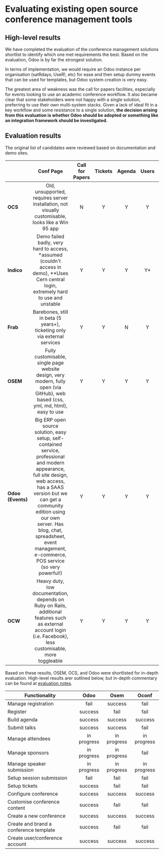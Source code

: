 # Evaluating existing open source conference management tools

## High-level results
We have completed the evaluation of the conference management solutions shortlist to identify which one met requirements the best. Based on the evaluation, Odoo is by far the strongest solution. 

In terms of implementation, we would require an Odoo instance per organisation (satRdays, UseR!, etc) for ease and then setup dummy events that can be used for templates, but Odoo system creation is very easy. 

The greatest area of weakness was the call for papers facilities, especially for events looking to use an academic conference workflow.
It also became clear that some stakeholders were not happy with a single solution, preferring to use their own multi-system stacks. Given a lack of ideal fit in a key workflow and some resistance to a single solution, **the decision arising from this evaluation is whether Odoo should be adopted or something like an integration framework should be investigated.**


## Evaluation results
The original list of candidates were reviewed based on documentation and demo sites.

|               | Conf Page | Call for Papers | Tickets | Agenda | Users | Notes |
| :--- | :---: | :---: | :---: | :---: | :---: | :--- |
| **OCS** | Old, unsupported, requires server installation, not visually customisable, looks like a Win 95 app | N | Y | Y | Y | N | 
| **Indico** | Demo failed badly, very hard to access, *assumed (couldn't access in demo), **Uses Cern central login, extremely hard to use and unstable | Y | Y | Y | Y* | Y** | 
| **Frab** | Barebones, still in beta (5 years+), ticketing only via external services | Y | Y | N | Y | Y |
| **OSEM** | Fully customisable, single page website design, very modern, fully open (via GitHub), web based (css, yml, md, html), easy to use | Y | Y | Y | Y | Y |
| **Odoo (Events)** | Big ERP open source solution, easy setup, self-contained service, professional and modern appearance, full site design, web access, has a SAAS version but we can get a community edition using our own server. Has blog, chat, spreadsheet, event management, e-commerce, POS service (so very powerful!)  | Y | Y | Y | Y | Y |
| **OCW** | Heavy duty, low documentation, depends on Ruby on Rails, additional features such as external account login (i.e. Facebook),  less customisable, more toggleable| Y | Y | Y | Y | Y |

Based on these results, OSEM, OCS, and Odoo were shortlisted for in-depth evaluation. High-level results arer outlined below, but in-depth commentary can be found at [evaluation notes](reviews/rcms_review(am).md).

| Functionality                          | Odoo        | Osem        | Oconf       |
|----------------------------------------|:-----------:|:-----------:|:-----------:|
| Manage registration                    | fail        | success     | fail        |
| Register                               | success     | fail        | fail        |
| Build agenda                           | success     | success     | success     |
| Submit talks                           | success     | success     | fail        |
| Manage attendees                       | in progress | in progress | in progress |
| Manage sponsors                        | in progress | in progress | fail        |
| Manage speaker submission              | in progress | in progress | in progress |
| Setup session submission               | fail        | fail        | fail        |
| Setup tickets                          | success     | fail        | fail        |
| Configure conference                   | success     | success     | success    |
| Customise conference content           | success     | fail        | fail        |
| Create a new conference                | success     | success     | success     |
| Create and brand a conference template | success     | fail        | fail        |
| Create user/conference account         | success     | success     | success     |

